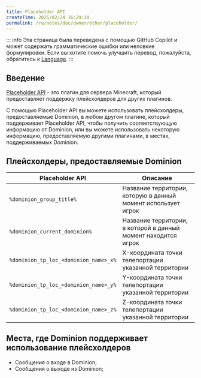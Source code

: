 ```yaml
---
title: Placeholder API
createTime: 2025/02/24 16:29:10
permalink: /ru/notes/doc/owner/other/placeholder/
---
```


::: info
Эта страница была переведена с помощью GitHub Copilot и может содержать грамматические ошибки или неловкие формулировки.
Если вы хотите помочь улучшить перевод, пожалуйста, обратитесь к [Language](/ru/notes/doc/owner/config-ref/languages/).
:::

## Введение

[Placeholder API](https://wiki.placeholderapi.com/) - это плагин для сервера Minecraft, который предоставляет поддержку
плейсхолдеров для других плагинов.

С помощью Placeholder API вы можете использовать плейсхолдеры, предоставляемые Dominion, в любом другом плагине, который
поддерживает Placeholder API, чтобы получить соответствующую информацию от Dominion, или вы можете использовать
некоторую информацию, предоставляемую другими плагинами, в местах, поддерживаемых Dominion.

## Плейсхолдеры, предоставляемые Dominion

| Placeholder API                       | Описание                                                       |
|---------------------------------------|----------------------------------------------------------------|
| `%dominion_group_title%`              | Название территории, которую в данный момент использует игрок  |
| `%dominion_current_dominion%`         | Название территории, в которой в данный момент находится игрок |
| `%dominion_tp_loc_<dominion_name>_x%` | X-координата точки телепортации указанной территории           |
| `%dominion_tp_loc_<dominion_name>_y%` | Y-координата точки телепортации указанной территории           |
| `%dominion_tp_loc_<dominion_name>_z%` | Z-координата точки телепортации указанной территории           |

## Места, где Dominion поддерживает использование плейсхолдеров

- Сообщения о входе в Dominion;
- Сообщения о выходе из Dominion;
